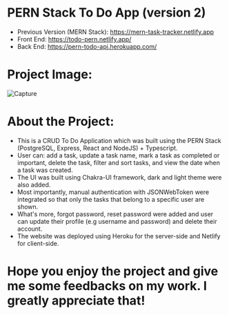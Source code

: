 # PERN Stack To Do App (version 2)

- Previous Version (MERN Stack): https://mern-task-tracker.netlify.app
- Front End: https://todo-pern.netlify.app/
- Back End: https://pern-todo-api.herokuapp.com/

# Project Image:
![Capture](https://user-images.githubusercontent.com/83436069/142996815-a603e8d1-81a4-4359-9b96-2e547bf5ad54.PNG)

# About the Project:
- This is a CRUD To Do Application which was built using the PERN Stack (PostgreSQL, Express, React and NodeJS) + Typescript.
- User can: add a task, update a task name, mark a task as completed or important, delete the task, filter and sort tasks, and view the date when a task was created.
- The UI was built using Chakra-UI framework, dark and light theme were also added.
- Most importantly, manual authentication with JSONWebToken were integrated so that only the tasks that belong to a specific user are shown.
- What's more, forgot password, reset password were added and user can update their profile (e.g username and password) and delete their account.
- The website was deployed using Heroku for the server-side and Netlify for client-side.

# Hope you enjoy the project and give me some feedbacks on my work. I greatly appreciate that!
